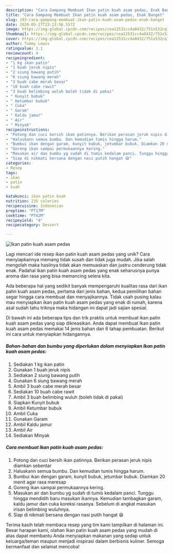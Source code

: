 ```yaml
---
description: "Cara Gampang Membuat Ikan patin kuah asam pedas, Enak Banget"
title: "Cara Gampang Membuat Ikan patin kuah asam pedas, Enak Banget"
slug: 193-cara-gampang-membuat-ikan-patin-kuah-asam-pedas-enak-banget
date: 2020-05-27T23:13:56.557Z
image: https://img-global.cpcdn.com/recipes/cea12531cc4a0432/751x532cq70/ikan-patin-kuah-asam-pedas-foto-resep-utama.jpg
thumbnail: https://img-global.cpcdn.com/recipes/cea12531cc4a0432/751x532cq70/ikan-patin-kuah-asam-pedas-foto-resep-utama.jpg
cover: https://img-global.cpcdn.com/recipes/cea12531cc4a0432/751x532cq70/ikan-patin-kuah-asam-pedas-foto-resep-utama.jpg
author: Tommy Lewis
ratingvalue: 3.1
reviewcount: 4
recipeingredient:
- "1 kg ikan patin"
- "1 buah jeruk nipis"
- "2 siung bawang putih"
- "6 siung bawang merah"
- "3 buah cabe merah besar"
- "10 buah cabe rawit"
- "3 buah belimbing wuluh boleh tidak di pakai"
- " Kunyit bubuk"
- " Ketumbar bubuk"
- " Cuka"
- " Garam"
- " Kaldu jamur"
- " Air"
- " Minyak"
recipeinstructions:
- "Potong dan cuci bersih ikan patinnya. Berikan perasan jeruk nipis diamkan sebentar"
- "Haluskann semua bumbu. Dan kemudian tumis hingga harum."
- "Bumbui ikan dengan garam, kunyit bubuk, jetumbar bubuk. Diamkan 20 menit agar rasa meresap"
- "Goreng ikan sampai permukaannya kering."
- "Masukan air dan bumbu yg sudah di tumis kedalam panci. Tunggu hingga mendidih baru masukan ikannya. Kemudian tambagkan garam, kaldu jamur dan cuka koreksi rasanya. Sebelum di angkat masukan irisan belimbing wuluhnya."
- "Siap di nikmati bersana dengan nasi putih hangat 😆"
categories:
- Resep
tags:
- ikan
- patin
- kuah

katakunci: ikan patin kuah 
nutrition: 235 calories
recipecuisine: Indonesian
preptime: "PT17M"
cooktime: "PT42M"
recipeyield: "4"
recipecategory: Dessert

---
```



![Ikan patin kuah asam pedas](https://img-global.cpcdn.com/recipes/cea12531cc4a0432/751x532cq70/ikan-patin-kuah-asam-pedas-foto-resep-utama.jpg)

Lagi mencari ide resep ikan patin kuah asam pedas yang unik? Cara menyiapkannya memang tidak susah dan tidak juga mudah. Jika salah mengolah maka hasilnya tidak akan memuaskan dan justru cenderung tidak enak. Padahal ikan patin kuah asam pedas yang enak seharusnya punya aroma dan rasa yang bisa memancing selera kita.



Ada beberapa hal yang sedikit banyak mempengaruhi kualitas rasa dari ikan patin kuah asam pedas, pertama dari jenis bahan, kedua pemilihan bahan segar hingga cara membuat dan menyajikannya. Tidak usah pusing kalau mau menyiapkan ikan patin kuah asam pedas yang enak di rumah, karena asal sudah tahu triknya maka hidangan ini dapat jadi sajian spesial.


Di bawah ini ada beberapa tips dan trik praktis untuk membuat ikan patin kuah asam pedas yang siap dikreasikan. Anda dapat membuat Ikan patin kuah asam pedas memakai 14 jenis bahan dan 6 tahap pembuatan. Berikut ini cara untuk menyiapkan hidangannya.

<!--inarticleads1-->

##### Bahan-bahan dan bumbu yang diperlukan dalam menyiapkan Ikan patin kuah asam pedas:

1. Sediakan 1 kg ikan patin
1. Gunakan 1 buah jeruk nipis
1. Sediakan 2 siung bawang putih
1. Gunakan 6 siung bawang merah
1. Ambil 3 buah cabe merah besar
1. Sediakan 10 buah cabe rawit
1. Ambil 3 buah belimbing wuluh (boleh tidak di pakai)
1. Siapkan  Kunyit bubuk
1. Ambil  Ketumbar bubuk
1. Ambil  Cuka
1. Gunakan  Garam
1. Ambil  Kaldu jamur
1. Ambil  Air
1. Sediakan  Minyak




<!--inarticleads2-->

##### Cara membuat Ikan patin kuah asam pedas:

1. Potong dan cuci bersih ikan patinnya. Berikan perasan jeruk nipis diamkan sebentar
1. Haluskann semua bumbu. Dan kemudian tumis hingga harum.
1. Bumbui ikan dengan garam, kunyit bubuk, jetumbar bubuk. Diamkan 20 menit agar rasa meresap
1. Goreng ikan sampai permukaannya kering.
1. Masukan air dan bumbu yg sudah di tumis kedalam panci. Tunggu hingga mendidih baru masukan ikannya. Kemudian tambagkan garam, kaldu jamur dan cuka koreksi rasanya. Sebelum di angkat masukan irisan belimbing wuluhnya.
1. Siap di nikmati bersana dengan nasi putih hangat 😆




Terima kasih telah membaca resep yang tim kami tampilkan di halaman ini. Besar harapan kami, olahan Ikan patin kuah asam pedas yang mudah di atas dapat membantu Anda menyiapkan makanan yang sedap untuk keluarga/teman maupun menjadi inspirasi dalam berbisnis kuliner. Semoga bermanfaat dan selamat mencoba!
